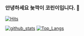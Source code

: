 ### 안녕하세요 늦깍이 코린이입니다. 👋
[![Hits](https://hits.seeyoufarm.com/api/count/incr/badge.svg?url=https%3A%2F%2Fgithub.com%2Fhwi-git)](https://hits.seeyoufarm.com)
<!--
**hwi-git/hwi-git** is a ✨ _special_ ✨ repository because its `README.md` (this file) appears on your GitHub profile.

Here are some ideas to get you started:

- 🔭 I’m currently working on ...
- 🌱 I’m currently learning ...
- 👯 I’m looking to collaborate on ...
- 🤔 I’m looking for help with ...
- 💬 Ask me about ...
- 📫 How to reach me: ...
- 😄 Pronouns: ...
- ⚡ Fun fact: ...
-->
[![github_stats](https://github-readme-stats.vercel.app/api?username=hwi-git&show_icons=true&hide_border=true)](https://github.com/hwi-git)
[![Top_Langs](https://github-readme-stats.vercel.app/api/top-langs/?username=hwi-git&layout=compact)](https://github.com/hwi-git)

